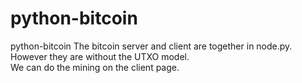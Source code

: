 # python-bitcoin
python-bitcoin
The bitcoin server and client are together in node.py. However they are without the UTXO model.  
We can do the mining on the client page.

